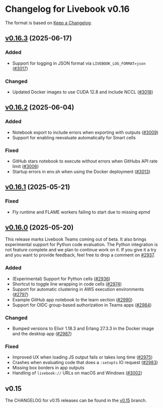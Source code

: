 # Changelog for Livebook v0.16

The format is based on [Keep a Changelog](https://keepachangelog.com/en/1.0.0/).

## [v0.16.3](https://github.com/livebook-dev/livebook/tree/v0.16.3) (2025-06-17)

### Added

* Support for logging in JSON format via `LIVEBOOK_LOG_FORMAT=json` ([#3017](https://github.com/livebook-dev/livebook/pull/3017))

### Changed

* Updated Docker images to use CUDA 12.8 and include NCCL ([#3018](https://github.com/livebook-dev/livebook/pull/3018))

## [v0.16.2](https://github.com/livebook-dev/livebook/tree/v0.16.2) (2025-06-04)

### Added

* Notebook export to include errors when exporting with outputs ([#3009](https://github.com/livebook-dev/livebook/pull/3009))
* Support for enabling reevaluate automatically for Smart cells

### Fixed

* GitHub stars notebook to execute without errors when GitHubs API rate limit ([#3006](https://github.com/livebook-dev/livebook/pull/3006))
* Startup errors in env.sh when using the Docker deployment ([#3013](https://github.com/livebook-dev/livebook/pull/3013))

## [v0.16.1](https://github.com/livebook-dev/livebook/tree/v0.16.1) (2025-05-21)

### Fixed

* Fly runtime and FLAME workers failing to start due to missing epmd

## [v0.16.0](https://github.com/livebook-dev/livebook/tree/v0.16.0) (2025-05-20)

This release marks Livebook Teams coming out of beta. It also brings experimental support for Python code evaluation. The Python integration is not feature complete and we plan to continue work on it. If you give it a try and you want to provide feedback, feel free to drop a comment on [#2937](https://github.com/livebook-dev/livebook/issues/2937).

### Added

* (Experimental) Support for Python cells ([#2936](https://github.com/livebook-dev/livebook/pull/2936))
* Shortcut to toggle line wrapping in code cells ([#2974](https://github.com/livebook-dev/livebook/pull/2974))
* Support for automatic clustering in AWS execution environments ([#2797](https://github.com/livebook-dev/livebook/pull/2797))
* Example GitHub app notebook to the learn section ([#2990](https://github.com/livebook-dev/livebook/pull/2990))
* Support for OIDC group-based authorization in Teams apps ([#2984](https://github.com/livebook-dev/livebook/pull/2984))

### Changed

* Bumped versions to Elixir 1.18.3 and Erlang 27.3.3 in the Docker image and the desktop app ([#2987](https://github.com/livebook-dev/livebook/pull/2987))

### Fixed

* Improved UX when loading JS output fails or takes long time ([#2975](https://github.com/livebook-dev/livebook/pull/2975))
* Crashes when evaluating code that does a `:setopts` IO request ([#2983](https://github.com/livebook-dev/livebook/pull/2983))
* Missing box borders in app outputs
* Handling of `livebook://` URLs on macOS and Windows ([#3002](https://github.com/livebook-dev/livebook/pull/3002))

## v0.15

The CHANGELOG for v0.15 releases can be found in the [v0.15](https://github.com/livebook-dev/livebook/tree/v0.15/CHANGELOG.md) branch.
